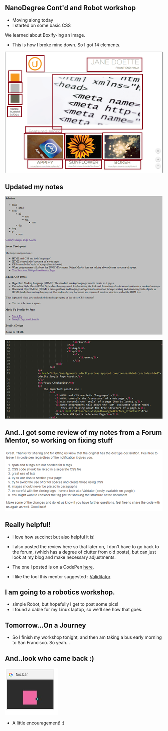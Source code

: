 ## NanoDegree Cont'd and Robot workshop 

- Moving along today 
- I started on some basic CSS

We learned about Boxify-ing an image. 
- This is how I broke mine down.
  So I got 14 elements. 

![ud_008](/images/ud_008.png)

## Updated my notes 

![ud_010](/images/ud_010.png)

![ud_011](/images/ud_011.png)

## And..I got some review of my notes from a Forum Mentor, so working on fixing stuff

![ud_012](/images/ud_012.png)

## Really helpful! 

- I love how succinct but also helpful it is!

- I also posted the review here so that later on, I don't have to go back to the forum,
  (which has a degree of clutter from old posts),
  but can just look at my blog and make necessary adjustments.
  
- The one I posted is on a CodePen [here](https://codepen.io/kammitama5/pen/NgpMMN).

- I like the tool this mentor suggested : [Validitator](https://chrome.google.com/webstore/detail/html-validator/cgndfbhngibokieehnjhbjkkhbfmhojo/related?hl=en)

## I am going to a robotics workshop. 

- simple Robot, but hopefully I get to post some pics!
- I found a cable for my Linux laptop, so we'll see how
  that goes.
  
## Tomorrow...On a Journey

- So I finish my workshop tonight, and then am taking a bus
  early morning to San Francisco. So yeah...

## And..look who came back :)

![ud_009](/images/ud_009.png)

- A little encouragement! :)



